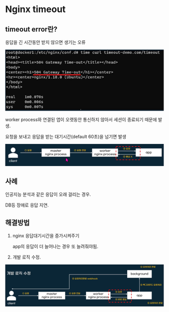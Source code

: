 # Nginx timeout

## timeout error란?

응답을 긴 시간동안 받지 않으면 생기는 오류

![timeout](../images/nginx/timeout.png)

worker process와 연결된 앱이 오랫동안 통신하지 않아서 세션이 종료되기 때문에 발생.

요청을 보내고 응답을 받는 대기시간(default 60초)을 넘기면 발생

![timeoutflow](../images/nginx/timeoutflow.png)

## 사례 

인공지능 분석과 같은 응답이 오래 걸리는 경우.

DB등 장애로 응답 지연.

## 해결방법

1. nginx 응답대기시간을 증가시켜주기 

    app의 응답이 더 늘어나는 경우 또 늘려줘야됨.

2. 개발 로직 수정.    

![timeoutresol](../images/nginx/timeoutresolve.png)

